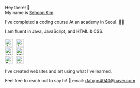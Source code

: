 Hey there! 👋 <br>
My name is [Sehoon Kim](https://github.com/todory).

I've completed a coding course
At an academy in Seoul. 👨‍💻

I am fluent in Java, JavaScript, and HTML & CSS.<br><br>
<img src="https://img.shields.io/badge/JavaScript-282C34?logo=javascript&logoColor=F7DF1E" alt="JavaScript logo" title="Java" height="25" />
&nbsp;
<img src="https://img.shields.io/badge/JavaScript-282C34?logo=javascript&logoColor=F7DF1E" alt="JavaScript logo" title="JavaScript" height="25" />
&nbsp;<br>
<img src="https://img.shields.io/badge/HTML5-282C34?logo=html5&logoColor=E34F26" alt="HTML5 logo" title="HTML5" height="25" />
&nbsp;
<img src="https://img.shields.io/badge/CSS3-282C34?logo=css3&logoColor=1572B6" alt="CSS3 logo" title="CSS3" height="25" />
&nbsp;<br>
<img src="https://img.shields.io/badge/React Native-282C34?logo=react&logoColor=61DAFB" alt="React Native logo" title="React Native" height="25" />
&nbsp;
<img src="https://img.shields.io/badge/VS%20Code-282C34?logo=visual-studio-code&logoColor=007ACC" alt="Visual Studio Code logo" title="Visual Studio Code" height="25" />

I've created websites and art using what I've learned.

Feel free to reach out to say hi! 👋
email: rlatpgn4040@naver.com
